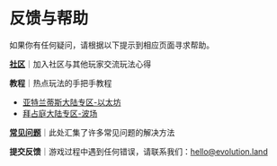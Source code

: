# 反馈与帮助

如果你有任何疑问，请根据以下提示到相应页面寻求帮助。

[**社区**](community.md)｜加入社区与其他玩家交流玩法心得

**教程**｜热点玩法的手把手教程
  * [亚特兰蒂斯大陆专区-以太坊](../tutorials/atlantis-ethereum/)
  * [拜占庭大陆专区-波场](../tutorials/byzantine-tron/)
  
[**常见问题**](faq/)｜此处汇集了许多常见问题的解决方法

**提交反馈**｜游戏过程中遇到任何错误，请联系我们：hello@evolution.land

